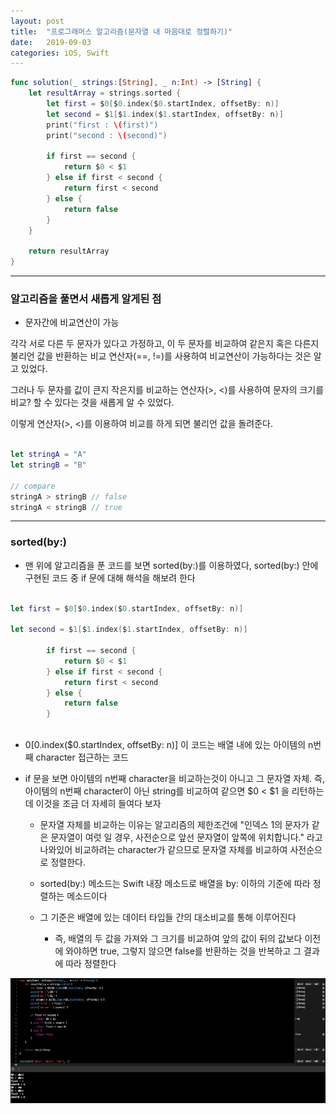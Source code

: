 ```yaml
---
layout: post
title:  "프로그래머스 알고리즘(문자열 내 마음대로 정렬하기)"
date:   2019-09-03
categories: iOS, Swift
---
```


```swift
func solution(_ strings:[String], _ n:Int) -> [String] {
    let resultArray = strings.sorted {
        let first = $0[$0.index($0.startIndex, offsetBy: n)]
        let second = $1[$1.index($1.startIndex, offsetBy: n)]
        print("first : \(first)")
        print("second : \(second)")
        
        if first == second {
            return $0 < $1
        } else if first < second {
            return first < second
        } else {
            return false
        }
    }
    
    return resultArray
}
```

---

### 알고리즘을 풀면서 새롭게 알게된 점

- 문자간에 비교연산이 가능

각각 서로 다른 두 문자가 있다고 가정하고, 이 두 문자를 비교하여 같은지 혹은 다른지 불리언 값을 반환하는 비교 연산자(==, !=)를 사용하여 비교연산이 가능하다는 것은 알고 있었다.

그러나 두 문자를 값이 큰지 작은지를 비교하는 연산자(>, <)를 사용하여 문자의 크기를 비교? 할 수 있다는 것을 새롭게 알 수 있었다.

이렇게 연산자(>, <)를 이용하여 비교를 하게 되면 불리언 값을 돌려준다.

```swift

let stringA = "A"
let stringB = "B"

// compare
stringA > stringB // false
stringA < stringB // true

```

---

### sorted(by:)

- 맨 위에 알고리즘을 푼 코드를 보면 sorted(by:)를 이용하였다, sorted(by:) 안에 구현된 코드 중 if 문에 대해 해석을 해보려 한다

```swift

let first = $0[$0.index($0.startIndex, offsetBy: n)]

let second = $1[$1.index($1.startIndex, offsetBy: n)]
        
        if first == second {
            return $0 < $1
        } else if first < second {
            return first < second
        } else {
            return false
        }
        
```

- $0[$0.index($0.startIndex, offsetBy: n)] 이 코드는 배열 내에 있는 아이템의 n번째 character 접근하는 코드

- if 문을 보면 아이템의 n번째 character을 비교하는것이 아니고 그 문자열 자체. 즉, 아이템의 n번째 character이 아닌 string를 비교하여 같으면 $0 < $1 을 리턴하는데 이것을 조금 더 자세히 들여다 보자

    - 문자열 자체를 비교하는 이유는 알고리즘의 제한조건에 "인덱스 1의 문자가 같은 문자열이 여럿 일 경우, 사전순으로 앞선 문자열이 앞쪽에 위치합니다." 라고 나와있어 비교하려는 character가 같으므로 문자열 자체를 비교하여 사전순으로 정렬한다.

    - sorted(by:) 메소드는 Swift 내장 메소드로 배열을 by: 이하의 기준에 따라 정렬하는 메소드이다
    
    - 그 기준은 배열에 있는 데이터 타입들 간의 대소비교를 통해 이루어진다
    
        - 즉, 배열의 두 값을 가져와 그 크기를 비교하여 앞의 값이 뒤의 값보다 이전에 와야하면 true, 그렇지 않으면 false를 반환하는 것을 반복하고 그 결과에 따라 정렬한다

<img width="600" height="200" alt="deadLock" src="/assets/img/algorithm_sorted.png">